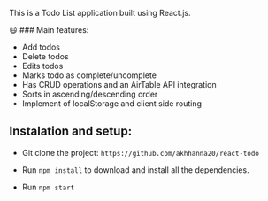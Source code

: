 This is a Todo List application built using React.js.

😃 ### Main features:

- Add todos
- Delete todos
- Edits todos
- Marks todo as complete/uncomplete
- Has CRUD operations and an AirTable API integration
- Sorts in ascending/descending order
- Implement of localStorage and client side routing

## Instalation and setup:

- Git clone the project: `https://github.com/akhhanna20/react-todo`

- Run `npm install` to download and install all the dependencies.

- Run `npm start`

